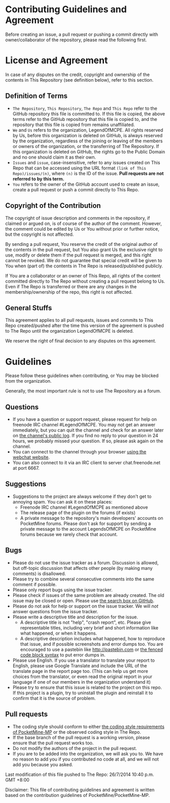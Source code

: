 Contributing Guidelines and Agreement
===
Before creating an issue, a pull request or pushing a commit directly with owner/collaborator of the repository, please read the following first.

# License and Agreement
In case of any disputes on the credit, copyright and ownership of the contents in This Repository (see definition below), refer to this section.

## Definition of Terms
* `The Repository`, `This Repository`, `The Repo` and `This Repo` refer to the GitHub repository this file is committed to. If this file is copied, the above terms refer to the GitHub repository that this file is copied to, and the repository that this file is copied from remains unaffiliated.
* `We` and `Us` refers to the organization, LegendOfMCPE. All rights reserved by Us, before this organization is deleted on GitHub, is always reserved by the organization, regardless of the joining or leaving of the members or owners of the organization, or the transferring of The Repository. If this organization is deleted on GitHub, the rights go to the Public Domain and no one should claim it as their own.
* `Issues` and `issue`, case-insensitive, refer to any issues created on This Repo that can be accessed using the URL format `(link of This Repo)/issues/(n)`, where `(n)` is the ID of the issue. **Pull requests are not referred to by this term.**
* `You` refers to the owner of the GitHub account used to create an issue, create a pull request or push a commit directly to This Repo.

## Copyright of the Contribution
The copyright of issue description and comments in the repository, if claimed or argued on, is of course of the author of the comment. However, the comment could be edited by Us or You without prior or further notice, but the copyright is not affected.

By sending a pull request, You reserve the credit of the original author of the contents in the pull request, but You also grant Us the exclusive right to use, modify or delete them if the pull request is merged, and this right cannot be revoked. We do not guarantee that special credit will be given to You when (part of) the contents in The Repo is released/published publicly.

If You are a collaborator or an owner of This Repo, all rights of the content committed directly to The Repo without creating a pull request belong to Us. Even if The Repo is transferred or there are any changes in the membership/ownership of the repo, this right is not affected.

## General Stuffs
This agreement applies to all pull requests, issues and commits to This Repo created/pushed after the time this version of the agreement is pushed to The Repo until the organization LegendOfMCPE is deleted.

We reserve the right of final decision to any disputes on this agreement.

# Guidelines
Please follow these guidelines when contributing, or You may be blocked from the organization.

Generally, the most important rule is not to use The Repository as a forum.

## Questions
* If you have a question or support request, please request for help on freenode IRC channel #LegendOfMCPE. You may not get an answer immediately, but you can quit the channel and check for an answer later on [the channel's public log](https://botbot.me/irc.freenode.net/LegendOfMCPE). If you find no reply to your question in 24 hours, we probably missed your question. If so, please ask again on the channel.
* You can connect to the channel through your browser [using the webchat website](http://webchat.freenode.net/?channels=LegendOfMCPE).
* You can also connect to it via an IRC client to server chat.freenode.net at port 6667.

## Suggestions
* Suggestions to the project are always welcome if they don't get to annoying spam. You can ask it on these places:
  * Freenode IRC channel #LegendOfMCPE as mentioned above
  * The release page of the plugin on the forums (if exists)
  * A private message to the repository's main developers' accounts on PocketMine forums. Please don't ask for support by sending a private message to the account LegendsOfMCPE on PocketMine forums because we rarely check that account.

## Bugs
* Please do not use the issue tracker as a forum. Discussion is allowed, but off-topic discussion that affects other people (by making many comments) is disallowed.
* Please try to combine several consecutive comments into the same comment if possible.
* Please only report bugs using the issue tracker.
* Please check if issues of the same problem are already created. The old issue may be closed or open. Please use [the search box on GitHub](../../search?ref=cmdform&type=Issues).
* Please do not ask for help or support on the issue tracker. We will _not_ answer questions from the issue tracker.
* Please write a descriptive title and description for the issue.
  * A descriptive title is not "help", "crash report", etc. Please give representable titles, including very brief and short information like what happened, or when it happens.
  * A descriptive description includes what happened, how to reproduce that issue, and if possible screenshots and error dumps too. You are encouraged to use a pastebin like http://pastebin.com or [the fenced code block syntax](https://help.github.com/articles/github-flavored-markdown#fenced-code-blocks) to put error dumps in.
* Please use English. If you use a translator to translate your report to English, please use Google Translate and include the URL of the translate page in the report page too. (This can help us get more choices from the translator, or even read the original report in your language if one of our members in the organization understand it)
* Please try to ensure that this issue is related to the project on this repo. If this project is a plugin, try to uninstall the plugin and reinstall it to confirm that it is the source of problem.

## Pull requests
* The coding style should conform to either [the coding style requirements of PocketMine-MP](https://github.com/PocketMine/PocketMine-MP/blob/master/CONTRIBUTING.md) or the observed coding style in The Repo.
* If the base branch of the pull request is a working version, please ensure that the pull request works too.
* Do not modify the authors of the project in the pull request.
* If you are to be added into the organization, we will ask you to. We have no reason to add you if you contributed no code at all, and we will not add you because you asked.

Last modification of this file pushed to The Repo: 26/7/2014 10:40 p.m. GMT +8:00

Disclaimer: This file of contributing guidelines and agreement is written based on the contribution guidelines of PocketMine/PocketMine-MP.
